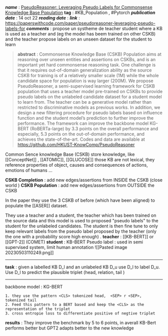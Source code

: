 __*name*__   : [PseudoReasoner: Leveraging Pseudo Labels for Commonsense Knowledge Base Population](obsidian://open?vault=my_notes&file=papers%20reviews%2FLeveraging%20Pseudo%20Labels%20for%20Commonsense%20Knowledge%20Base%20Population)
__tag__ : #KB_Population , #Pytorch 
__*publication date*__ : 14 oct 22
__*reading date*__ : 
__*link*__ : https://paperswithcode.com/paper/pseudoreasoner-leveraging-pseudo-labels-for
__*comments*__ : propose un systheme de teacher student where a KB is used as a teacher and (eg the model has beem trained on other CSKB) and the teacher propose labels on an unseen dataset for the student to learn 

>__abstract__ : Commonsense Knowledge Base (CSKB) Population aims at reasoning over unseen entities and assertions on CSKBs, and is an important yet hard commonsense reasoning task. One challenge is that it requires out-of-domain generalization ability as the source CSKB for training is of a relatively smaller scale (1M) while the whole candidate space for population is way larger (200M). We propose PseudoReasoner, a semi-supervised learning framework for CSKB population that uses a teacher model pre-trained on CSKBs to provide pseudo labels on the unlabeled candidate dataset for a student model to learn from. The teacher can be a generative model rather than restricted to discriminative models as previous works. In addition, we design a new filtering procedure for pseudo labels based on influence function and the student model’s prediction to further improve the performance. The framework can improve the backbone model KG-BERT (RoBERTa-large) by 3.3 points on the overall performance and especially, 5.3 points on the out-of-domain performance, and achieves the state-of-the-art. Codes and data are available at https://github.com/HKUST-KnowComp/PseudoReasoner 

Common Sence knowledge Base (CSKB) store knowledge, like [[ConceptNet]] , [[ATOMIC]], [[GLUCOSE]] those KB are not lexical, they reference properties of object, causes and consequences of actions, emotions of humans ... 

__CSKB Completion__ : add new edges/assertions from INSIDE the CSKB (close world )
__CSKB Population__ : add new edges/assertions from OUTSIDE the CSKB

In the paper they use the 3 CSKB of before (which have been aligned) to populate the [[ASER]] dataset.

They use a teacher and a student, the teacher which has been trained on the source data and this model is used to proposed "pseudo labels" to the student for the unlabeled candidates. The student is then fine tune to only keep relevant labels from the pseudo label proposed by the teacher (only the one with a probability score high enough) . 
**teacher** : [[KB-BERT]] or [[GPT-2]] (COMET)
**student** : KB-BERT
Pseudo label : used in semi supervised system, limit human annotation 
![[Pasted image 20230503110249.png]]

---
__task__ : given a labelled KB D_l and an unlabeled KB D_u use D_l to label D_u. Use D_l to predict the plausible triplet (head, relation, tail )

---
backbone model : KG-BERT

	1. they use the pattern <CLS> tokenized head,  <SEP> r <SEP>,  tokenized tail
	2. Feed this pattern to a BERT based and keep the <CLS> as the representation of the triplet
	3. cross entropie loss to differentiate positive of negtive triplet 

__results__ : They improve the benchmark by 5 to 6 points, in averall KB-Bert performs better but GPT2 adapts better to the new knowledge 